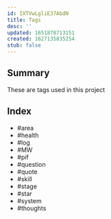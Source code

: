 ```yaml
---
id: IXTVwLgliE37AbdN
title: Tags
desc: ''
updated: 1651878713151
created: 1627135835254
stub: false
---
```


## Summary

These are tags used in this project

## Index
- #area
- #health
- #log
- #MW
- #pif
- #question
- #quote
- #skill
- #stage
- #star
- #system
- #thoughts